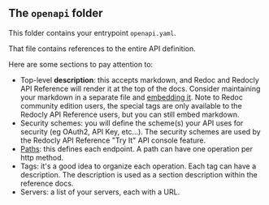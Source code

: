 ## The `openapi` folder

This folder contains your entrypoint `openapi.yaml`.

That file contains references to the entire API definition.

Here are some sections to pay attention to:

- Top-level **description**: this accepts markdown, and Redoc and Redocly API Reference will render it at the top of the docs. Consider maintaining your markdown in a separate file and [embedding it](https://docs.redoc.ly/api-reference-docs/embedded-markdown/). Note to Redoc community edition users, the special tags are only available to the Redocly API Reference users, but you can still embed markdown.
- Security schemes: you will define the scheme(s) your API uses for security (eg OAuth2, API Key, etc...). The security schemes are used by the Redocly API Reference "Try It" API console feature.
- [Paths](paths/README.md): this defines each endpoint. A path can have one operation per http method.
- Tags: it's a good idea to organize each operation. Each tag can have a description. The description is used as a section description within the reference docs.
- Servers: a list of your servers, each with a URL.
